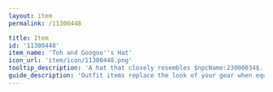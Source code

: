 ```yaml
---
layout: item
permalink: /11300448

title: Item
id: '11300448'
item_name: 'Toh and Googoo''s Hat'
icon_url: 'item/icon/11300448.png'
tooltip_description: 'A hat that closely resembles $npcName:23000034$.'
guide_description: 'Outfit items replace the look of your gear when equipped.'
---
```

